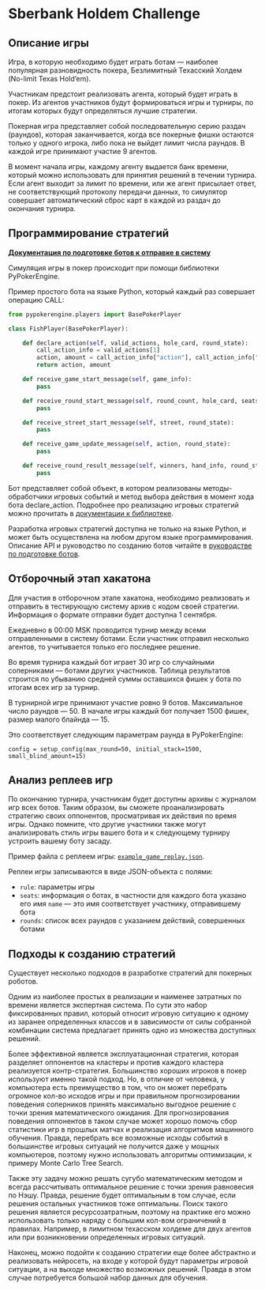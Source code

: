 Sberbank Holdem Challenge
=========================

## Описание игры

Игра, в которую необходимо будет играть ботам — наиболее популярная разновидность покера, Безлимитный Техасский Холдем (No-limit Texas Hold’em). 

Участникам предстоит реализовать агента, который будет играть в покер. Из агентов участников будут формироваться игры и турниры, по итогам которых будут определяться лучшие стратегии. 

Покерная игра представляет собой последовательную серию раздач (раундов), которая заканчивается, когда все покерные фишки остаются только у одного игрока, либо пока не выйдет лимит числа раундов. В каждой игре принимают участие 9 агентов. 

В момент начала игры, каждому агенту выдается банк времени, который можно использовать для принятия решений в течении турнира. Если агент выходит за лимит по времени, или же агент присылает ответ, не соответствующий протоколу передачи данных, то симулятор совершает автоматический сброс карт в каждой из раздач до окончания турнира.

## Программирование стратегий

**[Документация по подготовке ботов к отправке в систему](SUBMISSION.md)**

Симуляция игры в покер происходит при помощи библиотеки PyPokerEngine.

Пример простого бота на языке Python, который каждый раз совершает операцию CALL:

```python
from pypokerengine.players import BasePokerPlayer

class FishPlayer(BasePokerPlayer):

    def declare_action(self, valid_actions, hole_card, round_state):
        call_action_info = valid_actions[1]
        action, amount = call_action_info["action"], call_action_info["amount"]
        return action, amount

    def receive_game_start_message(self, game_info):
        pass

    def receive_round_start_message(self, round_count, hole_card, seats):
        pass

    def receive_street_start_message(self, street, round_state):
        pass

    def receive_game_update_message(self, action, round_state):
        pass

    def receive_round_result_message(self, winners, hand_info, round_state):
        pass
```

Бот представляет собой объект, в котором реализованы методы-обработчики игровых событий и метод выбора действия в момент хода бота declare_action. Подробнее про реализацию игровых стратегий можно прочитать в [документации к библиотеке](PyPokerEngine/README.md).

Разработка игровых стратегий доступна не только на языке Python, и может быть осуществлена на любом другом языке программирования. Описание API и руководство по созданию ботов читайте в [руководстве по подготовке ботов](SUBMISSION.md).


## Отборочный этап хакатона

Для участия в отборочном этапе хакатона, необходимо реализовать и отправить в тестирующую систему архив с кодом своей стратегии. Информация о формате отправки будет доступна 1 сентября.

Ежедневно в 00:00 MSK проводится турнир между всеми отправленными в систему ботами. Если участник отправил несколько агентов, то учитывается только его последнее решение.

Во время турнира каждый бот играет 30 игр со случайными соперниками — ботами других участников. Таблица результатов строится по убыванию средней суммы оставшихся фишек у бота по итогам всех игр за турнир. 

В турнирной игре принимают участие ровно 9 ботов. Максимальное число раундов — 50. В начале игры каждый бот получает 1500 фишек, размер малого блайнда — 15.

Это соответствует следующим параметрам раунда в PyPokerEngine:
```
config = setup_config(max_round=50, initial_stack=1500, small_blind_amount=15)
```

## Анализ реплеев игр

По окончанию турнира, участникам будет доступны архивы с журналом игр всех ботов. Таким образом, вы сможете проанализировать стратегию своих оппонентов, просматривая их действия по время игры. Однако помните, что другие участники также могут анализировать стиль игры вашего бота и к следующему турниру устроить вашему боту засаду.

Пример файла с реплеем игры: [`example_game_replay.json`](example_game_replay.json).

Реплеи игры записываются в виде JSON-объекта с полями:
- `rule`: параметры игры
- `seats`: информация о ботах, в частности для каждого бота указано его имя `name` — это имя соответствует участнику, отправившему бота
- `rounds`: список всех раундов с указанием действий, совершенных ботами

## Подходы к созданию стратегий

Существует несколько подходов в разработке стратегий для покерных роботов.

Одним из наиболее простых в реализации и наименее затратных по времени является экспертная система. По сути это набор фиксированных правил, который относит игровую ситуацию к одному из заранее определенных классов и в зависимости от силы собранной комбинации система предлагает принять одно из множества доступных решений.

Более эффективной является эксплуатационная стратегия, которая разделяет оппонентов на кластеры и против каждого кластера реализуется контр-стратегия. Большинство хороших игроков в покер используют именно такой подход. Но, в отличие от человека, у компьютера есть преимущество в том, что он может перебрать огромное кол-во исходов игры и при правильном прогнозировании поведения соперников принять максимально выгодное решение с точки зрения математического ожидания. Для прогнозирования поведения оппонентов в таком случае может хорошо помочь сбор статистики игр в прошлых матчах и реализация алгоритмов машинного обучения. Правда, перебрать все возможные исходы событий в большинстве игровых ситуаций не получится даже у мощных компьютеров, поэтому нужно использовать алгоритмы оптимизации, к примеру Monte Carlo Tree Search.

Также эту задачу можно решать сугубо математическим методом и всегда рассчитывать оптимальное решение с точки зрения равновесия по Нэшу. Правда, решение будет оптимальным в том случае, если решения остальных участников тоже оптимальны. Поиск такого решения является ресурсозатратным, поэтому на практике его можно использовать только наряду с большим кол-вом ограничений в правилах. Например, в лимитном техасском холдеме для двух агентов или при возникновении определенных игровых ситуаций.

Наконец, можно подойти к созданию стратегии еще более абстрактно и реализовать нейросеть, на входе у которой будут параметры игровой ситуации, а на выходе множество возможных решений. Правда в этом случае потребуется большой набор данных для обучения.


